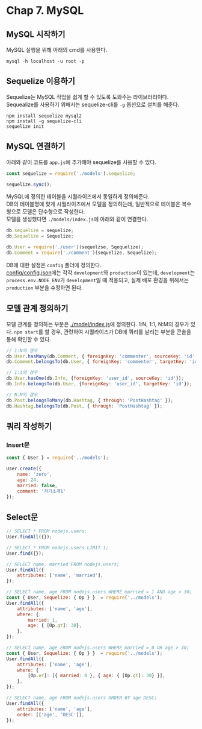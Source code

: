# Chap 7. MySQL

## MySQL 시작하기

MySQL 실행을 위해 아래의 cmd를 사용한다.  
```shell script
mysql -h localhost -u root -p
```

## Sequelize 이용하기

Sequelize는 MySQL 작업을 쉽게 할 수 있도록 도와주는 라이브러리이다.  
Sequealize를 사용하기 위해서는 sequelize-cli를 `-g` 옵션으로 설치를 해준다.

``` shell script
npm install sequelize mysql2
npm install -g sequelize-cli
sequelize init
```

## MySQL 연결하기

아래와 같이 코드를 `app.js`에 추가해야 sequelize를 사용할 수 있다. 

``` js
const sequelize = require('./models').sequelize;

sequelize.sync();
```

MySQL에 정의한 테이블을 시퀄라이즈에서 동일하게 정의해준다.  
DB의 테이블명에 맞게 시퀄라이즈에서 모델을 정의하는데, 일반적으로 테이블은 복수형으로 모델은 단수형으로 작성한다.  
모델을 생성했다면 `./models/index.js`에 아래와 같이 연결한다.  

``` js
db.sequelize = sequelize;
db.Sequelize = Sequelize;

db.User = require('./user')(sequelzse, Sqequelize);
db.Comment = require('./comment')(sequelize, Sequelize);
```

DB에 대한 설정은 `config` 폴더에 정의한다.  
[config/config.json](./config/config.json)에는 각각 `development`와 `production`이 있는데, `development`는 `process.env.NODE_ENV`가 `development`일 때 적용되고, 실제 배포 환경을 위해서는 `production` 부분을 수정하면 된다. 

## 모델 관계 정의하기

모델 관계를 정의하는 부분은 [./model/index.js](./model/index.js)에 정의한다.
1:N, 1:1, N:M의 경우가 있다. `npm start`를 할 경우, 관련하여 시퀄라이즈가 DB에 쿼리를 날리는 부분을 콘솔을 통해 확인할 수 있다. 

``` js
// 1:N의 경우
db.User.hasMany(db.Comment, { foreignKey: 'commenter', sourceKey: 'id' });
db.Comment.belongsTo(db.User, { foreignKey: 'commenter', targetKey: 'id' });

// 1:1의 경우
db.User.hasOne(db.Info, {foreignKey: 'user_id', sourceKey: 'id'});
db.Info.belongsTo(db.User, {foreignKey: 'user_id', targetKey: 'id'});

// N:M의 경우
db.Post.belongsToMany(db.Hashtag, { through: 'PostHashtag' });
db.Hashtag.belongsTo(db.Post, { through: 'PostHashtag' });
```

## 쿼리 작성하기

### Insert문

``` js
const { User } = require('../models');

User.create({
    name: 'zero',
    age: 24,
    married: false,
    comment: '자기소개1'
});
```

## Select문

``` js
// SELECT * FROM nodejs.users;
User.findAll({});

// SELECT * FROM nodejs.users LIMIT 1;
User.find({});

// SELECT name, married FROM nodejs.users;
User.findAll({
    attributes: ['name', 'married'],
});

// SELECT name, age FROM nodejs.users WHERE married = 1 AND age > 30;
const { User, Sequelize: { Op } }  = require('../models');
User.findAll({
    attributes: ['name', 'age'],
    where: {
        married: 1,
        age: { [Op.gt]: 30},
    },
});

// SELECT name, age FROM nodejs.users WHERE married = 0 OR age > 30;
const { User, Sequelize: { Op } }  = require('../models');
User.findAll({
    attributes: ['name', 'age'],
    where: {
        [Op.or]: [{ married: 0 }, { age: { [Op.gt]: 30} }],
    },
});

// SELECT name, age FROM nodejs.users ORDER BY age DESC;
User.findAll({
    attributes: ['name', 'age'],
    order: [['age', 'DESC']],
});
```
